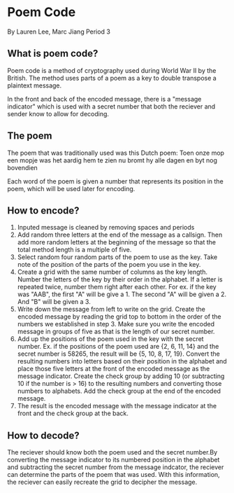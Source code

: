 # Poem Code
By Lauren Lee, Marc Jiang
Period 3

## What is poem code?
Poem code is a method of cryptography used during World War II by the British. The method uses parts of a poem as a key to double transpose a plaintext message. 

In the front and back of the encoded message, there is a "message indicator" which is used with a secret number that both the reciever and sender know to allow for decoding. 

## The poem
The poem that was traditionally used was this Dutch poem:
Toen onze mop een mopje was het aardig hem te zien nu bromt hy alle dagen en byt nog bovendien

Each word of the poem is given a number that represents its position in the poem, which will be used later for encoding. 

## How to encode?
1. Inputed message is cleaned by removing spaces and periods
2. Add random three letters at the end of the message as a callsign. Then add more random letters at the beginning of the message so that the total method length is a multiple of five. 
3. Select random four random parts of the poem to use as the key. Take note of the position of the parts of the poem you use in the key. 
4. Create a grid with the same number of columns as the key length. Number the letters of the key by their order in the alphabet. If a letter is repeated twice, number them right after each other. For ex. if the key was "AAB", the first "A" will be give a 1. The second "A" will be given a 2. And "B" will be given a 3.
5. Write down the message from left to write on the grid. Create the encoded message by reading the grid top to bottom in the order of the numbers we established in step 3. Make sure you write the encoded message in groups of five as that is the length of our secret number. 
6. Add up the positions of the poem used in the key with the secret number. Ex. if the positions of the poem used are {2, 6, 11, 14} and the secret number is 58265, the result will be {5, 10, 8, 17, 19}. Convert the resulting numbers into letters based on their position in the alphabet and place those five letters at the front of the encoded message as the message indicator. Create the check group by adding 10 (or subtracting 10 if the number is > 16) to the resulting numbers and converting those numbers to alphabets. Add the check group at the end of the encoded message. 
7. The result is the encoded message with the message indicator at the front and the check group at the back. 

## How to decode?
The reciever should know both the poem used and the secret number.By converting the message indicator to its numbered position in the alphabet and subtracting the secret number from the message indcator, the reciever can determine the parts of the poem that was used. With this information, the reciever can easily recreate the grid to decipher the message. 
